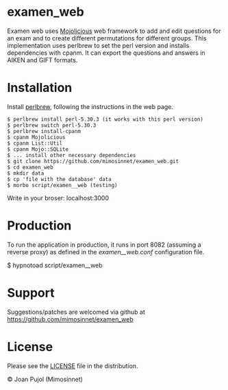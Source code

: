 # examen_web

Examen web uses [Mojolicious](https://mojolicious.org/) web framework to add and edit questions for an exam and to create different permutations for different groups. This implementation uses perlbrew to set the perl version and installs dependencies with cpanm. It can export the questions and answers in AIKEN and GIFT formats.

# Installation

Install [perlbrew](https://perlbrew.pl/), following the instructions in the web page.

    $ perlbrew install perl-5.30.3 (it works with this perl version)
    $ perlbrew switch perl-5.30.3
    $ perlbrew install-cpanm
    $ cpanm Mojolicious
    $ cpanm List::Util
    $ cpanm Mojo::SQLite
    $ ... install other necessary dependencies
    $ git clone https://github.com/mimosinnet/examen_web.git
    $ cd examen_web
    $ mkdir data
    $ cp 'file with the database' data
    $ morbo script/examen__web (testing)

Write in your broser: localhost:3000

# Production

  To run the application in production, it runs in port 8082 (assuming a reverse proxy) as defined in the *examen__web.conf* configuration file. 

  $ hypnotoad script/examen__web 

# Support

Suggestions/patches are welcomed via github at <https://github.com/mimosinnet/examen_web>

# License

Please see the [LICENSE](https://github.com/mimosinnet/P6-Color-RangeToColor/blob/master/LICENSE) file in the distribution.

© Joan Pujol (Mimosinnet)



